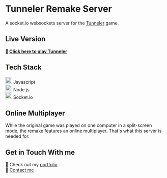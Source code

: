 # Tunneler Remake Server
A socket.io websockets server for the [Tunneler](https://github.com/kancur/tunneler) game.

## Live Version
**:link: [Click here to play Tunneler](https://kancur.github.io/tunneler/)**

## Tech Stack
<a href="https://developer.mozilla.org/en-US/docs/Web/JavaScript" title="JavaScript"><img src="https://github.com/get-icon/geticon/raw/master/icons/javascript.svg" alt="JavaScript" width="21px" height="21px"></a> Javascript  
<a href="https://nodejs.org/" title="Node.js"><img src="https://github.com/get-icon/geticon/raw/master/icons/nodejs-icon.svg" alt="Node.js" width="21px" height="21px"></a> Node.js  
<a href="https://socket.io/" title="Socket.io"><img src="https://github.com/get-icon/geticon/raw/master/icons/socket.io.svg" alt="Socket.io" width="21px" height="21px"></a> Socket.io  

## Online Multiplayer
While the original game was played on one computer in a split-screen mode, the remake features an online multiplayer. That's what this server is needed for.

## Get in Touch With me
🔗 Check out my [portfolio](https://petersmid.com)  
💬 [Contact me](https://petersmid.com/#contact)
